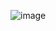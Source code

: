 ![image](https://github.com/lcyang77/LinusYang.github.io/assets/96232971/5f72f510-b957-4628-a034-6e1ef74ec4ac)
